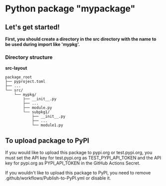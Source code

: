 # Python package "mypackage"

## Let's get started!

**First, you should create a directory in the src directory with the name to be used during import like 'mypkg'.**

### Directory structure
**src-layout**
```
package_root
├── pyproject.toml
├── ...
└── src/
    └── mypkg/
        ├── __init__.py
        ├── ...
        ├── module.py
        └── subpkg1/
            ├── __init__.py
            ├── ...
            └── module1.py
```


## To upload package to PyPI
If you would like to upload this package to pypi.org or test.pypi.org, you must set the API key for test.pypi.org as TEST_PYPI_API_TOKEN and the API key for pypi.org as PYPI_API_TOKEN in the GitHub Actions Secret.

If you wouldn't like to upload this package to PyPI, you need to remove .github/workflows/Publish-to-PyPI.yml or disable it.
